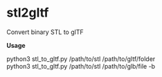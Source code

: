# stl2gltf
Convert binary STL to glTF

**Usage**

python3 stl_to_gltf.py /path/to/stl /path/to/gltf/folder      
python3 stl_to_gltf.py /path/to/stl /path/to/glb/file -b
